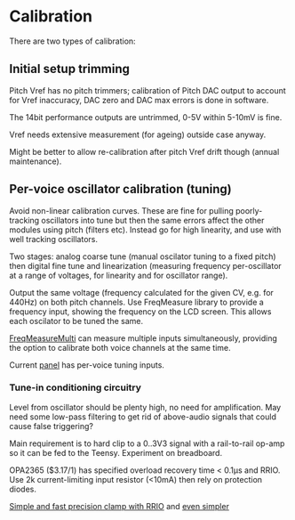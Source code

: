 # Calibration

There are two types of calibration:

## Initial setup trimming

Pitch Vref has no pitch trimmers; calibration of Pitch DAC output to account for Vref inaccuracy, DAC zero and DAC max errors is done in software.

The 14bit performance outputs are untrimmed, 0-5V within 5-10mV is fine.

Vref needs extensive measurement (for ageing) outside case anyway.

Might be better to allow re-calibration after pitch Vref drift though (annual maintenance).

## Per-voice oscillator calibration (tuning)

Avoid non-linear calibration curves. These are fine for pulling poorly-tracking oscillators into tune but then the same errors affect the other modules using pitch (filters etc). Instead go for high linearity, and use with well tracking oscillators.

Two stages: analog coarse tune (manual oscilator tuning to a fixed pitch) then digital fine tune and linearization (measuring frequency per-oscillator at a range of voltages, for linearity and for oscillator range).

Output the same voltage (frequency calculated for the given CV, e.g. for 440Hz) on both  pitch channels. Use FreqMeasure library to provide a frequency input, showing the frequency on the LCD screen. This allows each oscilator to be tuned the same.

[FreqMeasureMulti](https://github.com/PaulStoffregen/FreqMeasureMulti) can measure multiple inputs simultaneously, providing the option to calibrate both voice channels at the same time.

Current [panel](./Panel.md) has per-voice tuning inputs.

### Tune-in conditioning circuitry

Level from oscillator should be plenty high, no need for amplification. May need some low-pass filtering to get rid of above-audio signals that could cause false triggering?

Main requirement is to hard clip to a 0..3V3 signal with a rail-to-rail op-amp so it can be fed to the Teensy. Experiment on breadboard.

OPA2365 ($3.17/1) has specified overload recovery time < 0.1μs and RRIO. Use 2k current-limiting input resistor (<10mA) then rely on protection diodes.

[Simple and fast precision clamp with RRIO](https://www.eevblog.com/forum/projects/limiting-op-amp-output/msg441564/#msg441564) and [even simpler](https://www.eevblog.com/forum/projects/limiting-op-amp-output/msg732673/#msg732673)
